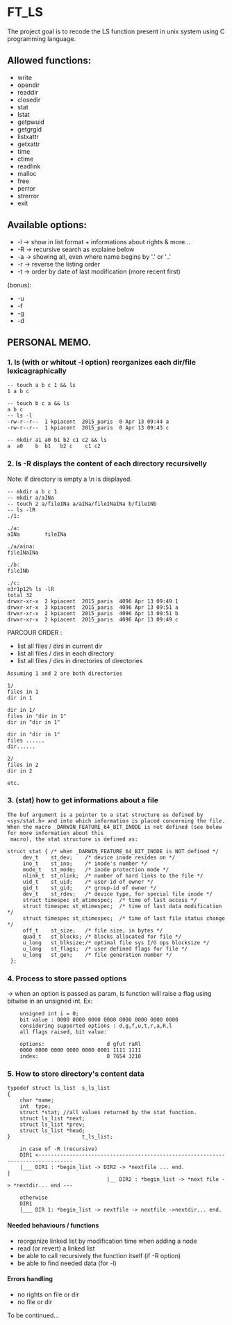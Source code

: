 # FT_LS 
The project goal is to recode the LS function present in unix system using C programming language.

## Allowed functions:

- write
- opendir
- readdir
- closedir
- stat
- lstat
- getpwuid
- getgrgid
- listxattr
- getxattr
- time
- ctime
- readlink
- malloc
- free
- perror
- strerror
- exit

## Available options:

- -l -> show in list format + informations about rights & more...
- -R -> recursive search as explaine below
- -a -> showing all, even where name begins by '.' or '..'
- -r -> reverse the listing order
- -t -> order by date of last modification (more recent first)

(bonus):

- -u
- -f
- -g
- -d


## PERSONAL MEMO.
### 1. ls (with or whitout -l option) reorganizes each dir/file lexicagraphically

``` shell
-- touch a b c 1 && ls
1 a b c
```
``` shell
-- touch b c a && ls
a b c
-- ls -l
-rw-r--r--  1 kpiacent  2015_paris  0 Apr 13 09:44 a
-rw-r--r--  1 kpiacent  2015_paris  0 Apr 13 09:43 c
```
``` shell
-- mkdir a1 a0 b1 b2 c1 c2 && ls
a  a0	 b	b1   b2 c	 c1	c2
```
### 2. ls -R displays the content of each directory recursivelly
Note: if directory is empty a \n is displayed.

``` shell
-- mkdir a b c 1
-- mkdir a/aINa
-- touch 2 a/fileINa a/aINa/fileINaINa b/fileINb
-- ls -lR
./1:

./a:
aINa		fileINa

./a/aina:
fileINaINa

./b:
fileINb

./c:
e3r1p12% ls -lR
total 32
drwxr-xr-x  2 kpiacent  2015_paris  4096 Apr 13 09:49 1
drwxr-xr-x  3 kpiacent  2015_paris  4096 Apr 13 09:51 a
drwxr-xr-x  2 kpiacent  2015_paris  4096 Apr 13 09:51 b
drwxr-xr-x  2 kpiacent  2015_paris  4096 Apr 13 09:49 c
```


PARCOUR ORDER :

- list all files / dirs in current dir
- list all files / dirs in each directory
- list all files / dirs in directories of directories
``` shell
Assuming 1 and 2 are both directories

1/
files in 1
dir in 1

dir in 1/
files in "dir in 1"
dir in "dir in 1"

dir in "dir in 1"
files ......
dir......

2/
files in 2
dir in 2

etc.
```

### 3. (stat) how to get informations about a file

    The buf argument is a pointer to a stat structure as defined by <sys/stat.h> and into which information is placed concerning the file.  When the macro _DARWIN_FEATURE_64_BIT_INODE is not defined (see below for more information about this
     macro), the stat structure is defined as:
``` shell
struct stat { /* when _DARWIN_FEATURE_64_BIT_INODE is NOT defined */
     dev_t    st_dev;    /* device inode resides on */
     ino_t    st_ino;    /* inode's number */
     mode_t   st_mode;   /* inode protection mode */
     nlink_t  st_nlink;  /* number of hard links to the file */
     uid_t    st_uid;    /* user-id of owner */
     gid_t    st_gid;    /* group-id of owner */
     dev_t    st_rdev;   /* device type, for special file inode */
     struct timespec st_atimespec;  /* time of last access */
     struct timespec st_mtimespec;  /* time of last data modification */
     struct timespec st_ctimespec;  /* time of last file status change */
     off_t    st_size;   /* file size, in bytes */
     quad_t   st_blocks; /* blocks allocated for file */
     u_long   st_blksize;/* optimal file sys I/O ops blocksize */
     u_long   st_flags;  /* user defined flags for file */
     u_long   st_gen;    /* file generation number */
 };
 ```
 
### 4. Process to store passed options
 
-> when an option is passed as param, ls function will raise a flag using bitwise in an unsigned int. Ex:
``` shell
    unsigned int i = 0;
    bit value : 0000 0000 0000 0000 0000 0000 0000 0000
    considering supported options : d,g,f,u,t,r,a,R,l
    all flags raised, bit value: 
    
    options:                    d gfut raRl
    0000 0000 0000 0000 0000 0001 1111 1111
    index:                      8 7654 3210
```

### 5. How to store directory's content data


``` shell
typedef struct ls_list  s_ls_list
{
    char *name;
    int  type;
    struct *stat; //all values returned by the stat function.
    struct ls_list *next;
    struct ls_list *prev;
    struct ls_list *head;
}                       t_ls_list;

```

``` shell
    in case of -R (recursive)
    DIR1 <---------------------------------------------------------------------------------
    |___ DIR1 : *begin_list -> DIR2 -> *nextfile ... end.                                  |
                                |__ DIR2 : *begin_list -> *next file -> *nextdir... end ---

    otherwise
    DIR1
    |___ DIR 1: *begin_list -> nextfile -> nextfile ->nextdir... end.
```

#### Needed behaviours / functions
- reorganize linked list by modification time when adding a node
- read (or revert) a linked list
- be able to call recursively the function itself (if -R option)
- be able to find needed data (for -l)

#### Errors handling
- no rights on file or dir
- no file or dir

To be continued...














